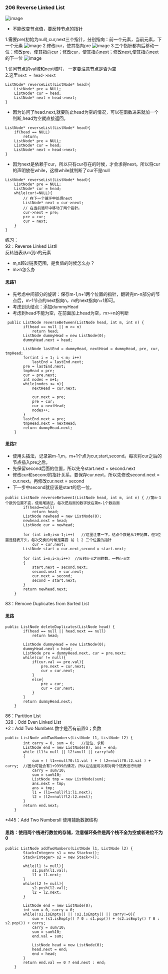 ### 206 Reverse Linked List
![image](assets/clipboard.png)
- 不能改变节点值，要反转节点的指针

1.需要pre(初始为null),cur,next三个指针，分别指向：前一个元素，当前元素，下一个元素
![image](assets/clipboard-1540350805554.png)
2.修改cur，使其指向pre
![image](assets/clipboard-1540350808132.png)
3.三个指针都向后移动一位：修改pre，使其指向cur；修改cur，使其指向next；修改next,使其指向next的下一位
![image](assets/clipboard-1540350810457.png)

1.访问节点的val域和next域时， 一定要注意节点是否为空  
2.这里`next = head->next`
```
ListNode* reverseList(ListNode* head){
    ListNode* pre = NULL;
    ListNode* cur = head;
    ListNode* next = head->next;
}
```
- 因为访问了head.next,就要防止head为空的情况，可以在函数进来就加一个判断,head为空就直接返回。
```
ListNode* reverseList(ListNode* head){
    if(head == NULL)
        return;
    ListNode* pre = NULL;
    ListNode* cur = head;
    ListNode* next = head->next;
}
```
- 因为next是依赖于cur，所以只有cur存在的时候，才会求得next。所以将cur的声明放在while，这样while就判断了cur不是null
```
ListNode* reverseList(ListNode* head){
    ListNode* pre = NULL;
    ListNode* cur = head;
    while(cur!=NULL){
        // 在下一个循环中处理next
        ListNode* next = cur->next;    
        // 在当前循环中移动了两个指针。
        cur->next = pre;
        pre = cur;
        cur = next;
    }
}
```
练习：  
92：Reverse Linked ListII  
反转链表从m到n的元素
- m,n超过链表范围，是负值的时候怎么办？
- m>n怎么办

#### 思路1
- 先考虑中间部分的旋转：保存m-1,n+1两个位置的指针，翻转完m-n部分的节点后，m-1节点的next指向n，m的next指向n+1即可。
- 考虑到头结点：添加dummyHead
- 考虑到head不能为空，在前面加上head为空，m>=n的判断
```
 public ListNode reverseBetween(ListNode head, int m, int n) {
        if(head == null || m >= n)
            return head;
        ListNode dummyHead = new ListNode(0);
        dummyHead.next = head;
        
        ListNode lastEnd = dummyHead, nextHead = dummyHead, pre, cur, tmpHead;
        for(int i = 1; i < m; i++)
            lastEnd = lastEnd.next;
        pre = lastEnd.next;
        tmpHead = pre;
        cur = pre.next;
        int nodes = m+1;
        while(nodes <= n){
            nextHead = cur.next;
            
            cur.next = pre;
            pre = cur;
            cur = nextHead;
            nodes++;
        }
        lastEnd.next = pre;
        tmpHead.next = nextHead;
        return dummyHead.next;
    }
```

#### 思路2
- 使用头插法，记录第m-1,m，m+1个点为cur,start,second。每次将cur之后的节点插入pre之后。
- 先保留second后面的位置，所以先令start.next = second.next
- 修改cur和second的指针关系，要保存cur.next，所以先修改second.next = cur.next。再修改cur.next = second
- 下一步中second就应该是start的后一位。
```
public ListNode reverseBetween1(ListNode head, int m, int n) { //第m-1个数的位置不变，使用尾插法，每次把后面的数字放在第m-1个数后面
        if(head==null)
            return head;
        ListNode newhead = new ListNode(0);
        newhead.next = head;
        ListNode cur = newhead;

        for (int i=0;i<m-1;i++)   //这里注意一下，结点个数是从1开始算，但1位置是链表开头，每次交换的时候是需要 前 1 2 三个位置的指针
            cur = cur.next;
        ListNode start = cur.next,second = start.next;

        for (int i=m;i<n;i++)  //反转m-n之间的数，一共n-m次
        {
            start.next = second.next;
            second.next = cur.next;
            cur.next = second;
            second = start.next;
        }
        return newhead.next;
    }
```

83：Remove Duplicates from Sorted List    

#### 思路
```
public ListNode deleteDuplicates(ListNode head) {
        if(head == null || head.next == null)
            return head;
        
        ListNode dummyHead = new ListNode(0);
        dummyHead.next = head;
        ListNode pre = dummyHead.next, cur = pre.next;
        while(cur != null){
            if(cur.val == pre.val){
                pre.next = cur.next;
                cur = cur.next;
            }
            else{
                pre = cur;
                cur = cur.next;
            }
        }
        return dummyHead.next;
    }
```

86：Partition List   
328：Odd Even Linked List    
*2：Add Two Numbers
数字是否有前置0；负数  

```
public ListNode addTwoNumbers(ListNode l1, ListNode l2) {
        int carry = 0, sum = 0;   //进位、求和
        ListNode end = new ListNode(0), ans = end;
        while (l1!= null || l2!=null || carry!=0)
        {
            sum = ( l1==null?0:l1.val ) + ( l2==null?0:l2.val ) + carry;  //因为可能会有1+9999的情况，所以在这里每次都对两个链表进行判断
            carry = sum/10;
            sum = sum%10;
            ListNode tmp = new ListNode(sum);
            ans.next = tmp;
            ans = tmp;
            l1 = (l1==null?l1:l1.next);
            l2 = (l2==null?l2:l2.next);
        }
        return end.next;
    }
```

*445：Add Two NumbersII
使用辅助数据结构

#### 思路：使用两个栈进行数位的存储，注意循环条件是两个栈不全为空或者进位不为0
```
public ListNode addTwoNumbers(ListNode l1, ListNode l2) {
        Stack<Integer> s1 = new Stack<>();
        Stack<Integer> s2 = new Stack<>();
        
        while(l1 != null){
            s1.push(l1.val);
            l1 = l1.next;
        }
        while(l2 != null){
            s2.push(l2.val);
            l2 = l2.next;
        }
        
        ListNode end = new ListNode(0);
        int sum = 0, carry = 0;
        while(!s1.isEmpty() || !s2.isEmpty() || carry!=0){
            sum = (s1.isEmpty() ? 0 : s1.pop()) + (s2.isEmpty() ? 0 : s2.pop()) + carry;
            carry = sum/10;
            sum = sum%10;
            end.val = sum;

            ListNode head = new ListNode(0);
            head.next = end;
            end = head;
        }
        return end.val == 0 ? end.next : end;
    }
```
